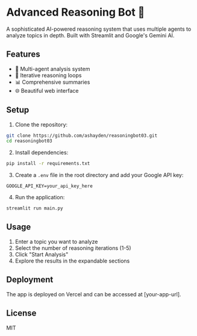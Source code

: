 # Advanced Reasoning Bot 🤔

A sophisticated AI-powered reasoning system that uses multiple agents to analyze topics in depth. Built with Streamlit and Google's Gemini AI.

## Features

- 🎯 Multi-agent analysis system
- 🔄 Iterative reasoning loops
- 📊 Comprehensive summaries
- 🌐 Beautiful web interface

## Setup

1. Clone the repository:
```bash
git clone https://github.com/ashayden/reasoningbot03.git
cd reasoningbot03
```

2. Install dependencies:
```bash
pip install -r requirements.txt
```

3. Create a `.env` file in the root directory and add your Google API key:
```
GOOGLE_API_KEY=your_api_key_here
```

4. Run the application:
```bash
streamlit run main.py
```

## Usage

1. Enter a topic you want to analyze
2. Select the number of reasoning iterations (1-5)
3. Click "Start Analysis"
4. Explore the results in the expandable sections

## Deployment

The app is deployed on Vercel and can be accessed at [your-app-url].

## License

MIT 